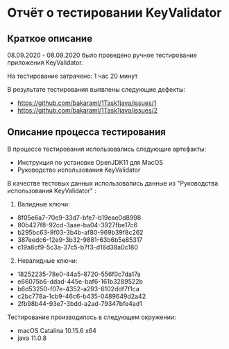 # Отчёт о тестировании KeyValidator

## Краткое описание

08.09.2020 - 08.09.2020 было проведено ручное тестирование приложения KeyValidator.

На тестирование затрачено: 1 час 20 минут

В результате тестирования выявлены следующие дефекты:
* https://github.com/bakaraml/1Task1java/issues/1
* https://github.com/bakaraml/1Task1java/issues/2

## Описание процесса тестирования

В процессе тестирования использовались следующие артефакты:
* Инструкция по установке OpenJDK11 для MacOS
* Руководство использования KeyValidator

В качестве тестовых данных использовались данные из "Руководства использования KeyValidator" :
1. Валидные ключи:
* 8f05e6a7-70e9-33d7-bfe7-b19eae0d8998
* 80b427f8-92cd-3aae-ba04-3927fbe17c6
* b295bc63-9f03-3b4b-af80-969b39f8c262
* 387eedc6-12e9-3b32-9881-63b6b5e85317
* c19a8cf9-5c3a-37c5-b7f3-d16d38a0c180
2. Невалидные ключи:
* 18252235-78e0-44a5-8720-556f0c7da17a
* e66075b6-ddad-445e-baf6-161b3289522b
* b6d53250-f07e-4352-a293-6102ddf7f1ca
* c2bc778a-1cb9-46c6-b435-0489649d2a42
* 2fb98b44-93e7-3bdd-a2ad-79347bfe4ad1

Тестирование производилось в следующем окружении:
* macOS Catalina 10.15.6 x64 
* java 11.0.8
